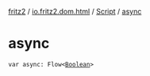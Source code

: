 [fritz2](../../index.md) / [io.fritz2.dom.html](../index.md) / [Script](index.md) / [async](./async.md)

# async

`var async: Flow<`[`Boolean`](https://kotlinlang.org/api/latest/jvm/stdlib/kotlin/-boolean/index.html)`>`